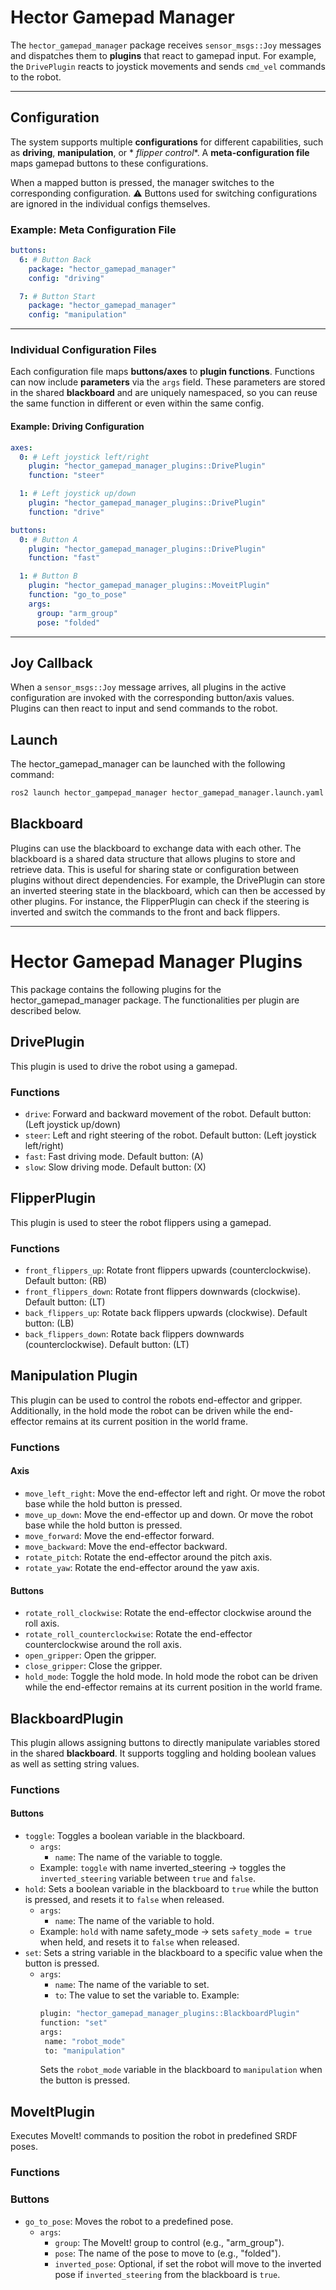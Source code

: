 # Hector Gamepad Manager

The `hector_gamepad_manager` package receives `sensor_msgs::Joy` messages and dispatches them to **plugins** that react
to gamepad input.
For example, the `DrivePlugin` reacts to joystick movements and sends `cmd_vel` commands to the robot.

---

## Configuration

The system supports multiple **configurations** for different capabilities, such as **driving**, **manipulation**, or *
*flipper control**.
A **meta-configuration file** maps gamepad buttons to these configurations.

When a mapped button is pressed, the manager switches to the corresponding configuration.
⚠️ Buttons used for switching configurations are ignored in the individual configs themselves.

### Example: Meta Configuration File

```yaml
buttons:
  6: # Button Back
    package: "hector_gamepad_manager"
    config: "driving"

  7: # Button Start
    package: "hector_gamepad_manager"
    config: "manipulation"
```

---

### Individual Configuration Files

Each configuration file maps **buttons/axes** to **plugin functions**.
Functions can now include **parameters** via the `args` field. These parameters are stored in the shared **blackboard**
and are uniquely namespaced, so you can reuse the same function in different or even within the same config.

#### Example: Driving Configuration

```yaml
axes:
  0: # Left joystick left/right
    plugin: "hector_gamepad_manager_plugins::DrivePlugin"
    function: "steer"

  1: # Left joystick up/down
    plugin: "hector_gamepad_manager_plugins::DrivePlugin"
    function: "drive"

buttons:
  0: # Button A
    plugin: "hector_gamepad_manager_plugins::DrivePlugin"
    function: "fast"

  1: # Button B
    plugin: "hector_gamepad_manager_plugins::MoveitPlugin"
    function: "go_to_pose"
    args:
      group: "arm_group"
      pose: "folded"
```

---

## Joy Callback

When a `sensor_msgs::Joy` message arrives, all plugins in the active configuration are invoked with the corresponding
button/axis values.
Plugins can then react to input and send commands to the robot.

## Launch

The hector_gamepad_manager can be launched with the following command:

```bash
ros2 launch hector_gampepad_manager hector_gamepad_manager.launch.yaml
```

## Blackboard

Plugins can use the blackboard to exchange data with each other. The blackboard is a shared data structure that allows
plugins to store and retrieve data. This is useful for sharing state or configuration between plugins without direct
dependencies. For example, the DrivePlugin can store an inverted steering state in the blackboard, which can
then be accessed by other plugins. For instance, the FlipperPlugin can check if the steering is inverted and switch the
commands to the front and back flippers.

---

# Hector Gamepad Manager Plugins

This package contains the following plugins for the hector_gamepad_manager package.
The functionalities per plugin are described below.

## DrivePlugin

This plugin is used to drive the robot using a gamepad.

### Functions

- `drive`: Forward and backward movement of the robot. Default button: (Left joystick up/down)
- `steer`: Left and right steering of the robot. Default button: (Left joystick left/right)
- `fast`: Fast driving mode. Default button: (A)
- `slow`: Slow driving mode. Default button: (X)

## FlipperPlugin

This plugin is used to steer the robot flippers using a gamepad.

### Functions

- `front_flippers_up`: Rotate front flippers upwards (counterclockwise). Default button: (RB)
- `front_flippers_down`: Rotate front flippers downwards (clockwise). Default button: (LT)
- `back_flippers_up`: Rotate back flippers upwards (clockwise). Default button: (LB)
- `back_flippers_down`: Rotate back flippers downwards (counterclockwise). Default button: (LT)

## Manipulation Plugin

This plugin can be used to control the robots end-effector and gripper.
Additionally, in the hold mode the robot can be driven while the end-effector remains at its current position in the
world frame.

### Functions

#### Axis

- `move_left_right`: Move the end-effector left and right. Or move the robot base while the hold button is pressed.
- `move_up_down`: Move the end-effector up and down. Or move the robot base while the hold button is pressed.
- `move_forward`: Move the end-effector forward.
- `move_backward`: Move the end-effector backward.
- `rotate_pitch`: Rotate the end-effector around the pitch axis.
- `rotate_yaw`: Rotate the end-effector around the yaw axis.

#### Buttons

- `rotate_roll_clockwise`: Rotate the end-effector clockwise around the roll axis.
- `rotate_roll_counterclockwise`: Rotate the end-effector counterclockwise around the roll axis.
- `open_gripper`: Open the gripper.
- `close_gripper`: Close the gripper.
- `hold_mode`: Toggle the hold mode. In hold mode the robot can be driven while the end-effector remains at its current
  position in the world frame.

## BlackboardPlugin

This plugin allows assigning buttons to directly manipulate variables stored in the shared **blackboard**.
It supports toggling and holding boolean values as well as setting string values.

### Functions

#### Buttons

* `toggle`: Toggles a boolean variable in the blackboard.
    - `args`:
        - `name`: The name of the variable to toggle.
    - Example: `toggle` with name inverted_steering → toggles the `inverted_steering` variable between `true` and
      `false`.
* `hold`: Sets a boolean variable in the blackboard to `true` while the button is pressed, and resets it to `false`
  when released.
    - `args`:
        - `name`: The name of the variable to hold.
    - Example: `hold` with name safety_mode → sets `safety_mode = true` when held, and resets it to `false` when
      released.
* `set`: Sets a string variable in the blackboard to a specific value when the button is pressed.
    - `args`:
        - `name`: The name of the variable to set.
        - `to`: The value to set the variable to.
          Example:
       ```bash
      plugin: "hector_gamepad_manager_plugins::BlackboardPlugin"
      function: "set"
      args:
        name: "robot_mode"
        to: "manipulation"
       ```
      Sets the `robot_mode` variable in the blackboard to `manipulation` when the button is pressed.

## MoveItPlugin

Executes MoveIt! commands to position the robot in predefined SRDF poses.

### Functions

### Buttons

- `go_to_pose`: Moves the robot to a predefined pose.
    - `args`:
        - `group`: The MoveIt! group to control (e.g., "arm_group").
        - `pose`: The name of the pose to move to (e.g., "folded").
        - `inverted_pose`: Optional, if set the robot will move to the inverted pose if `inverted_steering` from the
          blackboard is `true`.

